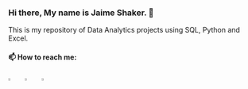 ### Hi there, My name is Jaime Shaker. 👋

This is my repository of Data Analytics projects using SQL, Python and Excel.

#### 📫 How to reach me:
  
[<img src="https://img.icons8.com/color/48/000000/twitter.png" width="3.5%"/>](https://twitter.com/shakerdotdev)  &nbsp;&nbsp; [<img src="https://img.icons8.com/color/48/000000/linkedin.png" width="3.5%"/>](https://www.linkedin.com/in/jaime-shaker-63943440/)  &nbsp;&nbsp; <a href="mailto:jaime.m.shaker@gmail.com"> <img src="https://img.icons8.com/fluent/48/000000/gmail.png" width="3.5%"/>

<!--
**iweld/iweld** is a ✨ _special_ ✨ repository because its `README.md` (this file) appears on your GitHub profile.

Here are some ideas to get you started:

- 🔭 I’m currently working on ...
- 🌱 I’m currently learning ...
- 👯 I’m looking to collaborate on ...
- 🤔 I’m looking for help with ...
- 💬 Ask me about ...
- 📫 How to reach me: ...
- 😄 Pronouns: ...
- ⚡ Fun fact: ...
-->

